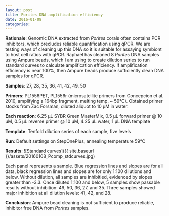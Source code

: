 ```yaml
---
layout: post
title: Porites DNA amplification efficiency
date: 2016-01-08
categories:
---
```

**Rationale**: Genomic DNA extracted from *Porites* corals often contains PCR inhibitors, which precludes reliable quantification using qPCR. We are testing ways of cleaning up this DNA so it is suitable for assaying symbiont to host cell ratios with qPCR. Raphael has cleaned 8 *Porites* DNA samples using Ampure beads, which I am using to create dilution series to run standard curves to calculate amplification efficiency. If amplification efficiency is near 100%, then Ampure beads produce sufficiently clean DNA samples for qPCR.

**Samples**: 27, 28, 35, 36, 41, 42, 49, 50

**Primers**: PL1556PET, PL1556r (microsatellite primers from Concepcion et al. 2010, amplifying a 164bp fragment, melting temp. ~ 59°C). Obtained primer stocks from Zac Forsman, diluted aliquot to 10 µM in water.

**Each reaction**: 6.25 µL SYBR Green MasterMix, 0.5 µL forward primer @ 10 µM, 0.5 µL reverse primer @ 10 µM, 4.25 µL water, 1 µL DNA template

**Template**: Tenfold dilution series of each sample, five levels

**Run**: Default settings on StepOnePlus, annealing temperature 59°C

**Results**:
![Standard curves]({{ site.baseurl }}/assets/20160108_Pcomp_stdcurves.jpg)

Each panel represents a sample. Blue regression lines and slopes are for all data, black regression lines and slopes are for only 1:100 dilutions and below. Without dilution, all samples are inhibitied, evidenced by slopes greater than -3.3. Once diluted 1:100 and below, 5 samples show passable results without inhibition: 49, 50, 36, 27, and 35. Three samples showed major inhibition at all dilution levels: 41, 42, and 28.

**Conclusion**: Ampure bead cleaning is not sufficient to produce reliable, inhibitor free DNA from *Porites* samples.
